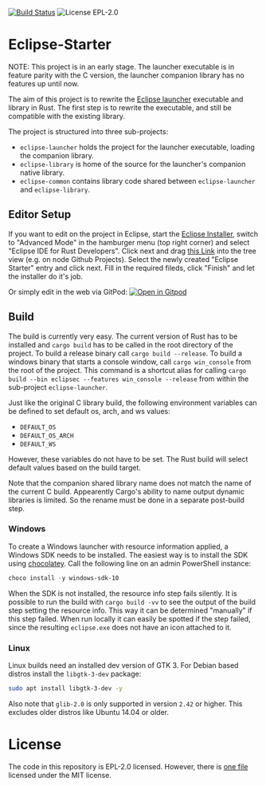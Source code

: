 [![Build Status](https://travis-ci.org/Boereck/eclipse-starter.svg?branch=master)](https://travis-ci.org/Boereck/eclipse-starter)
![License EPL-2.0](https://img.shields.io/github/license/Boereck/eclipse-starter.svg)

# Eclipse-Starter

NOTE: This project is in an early stage. The launcher executable is in feature parity with the C version,
the launcher companion library has no features up until now.

The aim of this project is to rewrite the [Eclipse launcher](https://github.com/eclipse/rt.equinox.framework/tree/master/features/org.eclipse.equinox.executable.feature) executable and library in Rust.
The first step is to rewrite the executable, and still be compatible with the existing library.

The project is structured into three sub-projects:

* `eclipse-launcher` holds the project for the launcher executable, loading the companion library.
* `eclipse-library` is home of the source for the launcher's companion native library.
* `eclipse-common` contains library code shared between `eclipse-launcher` and `eclipse-library`.

## Editor Setup

If you want to edit on the project in Eclipse, start the [Eclipse Installer](https://www.eclipse.org/downloads/packages/installer), 
switch to "Advanced Mode" in the hamburger menu (top right corner) and select "Eclipse IDE for Rust Developers". Click next and 
drag [this Link](https://raw.githubusercontent.com/Boereck/eclipse-starter/master/EclipseStarter.setup) into the tree view 
(e.g. on node Github Projects). Select the newly created "Eclipse Starter" entry and click next. Fill in the required fileds,
click "Finish" and let the installer do it's job.

Or simply edit in the web via GitPod: 
[![Open in Gitpod](https://gitpod.io/button/open-in-gitpod.svg)](https://gitpod.io/#https://github.com/Boereck/eclipse-starter)

## Build

The build is currently very easy. The current version of Rust has to be installed and `cargo build` has to be called in the root directory of the project.
To build a release binary call `cargo build --release`. To build a windows binary that starts a console window, call `cargo win_console` from the
root of the project. This command is a shortcut alias for calling `cargo build --bin eclipsec --features win_console --release` from within the sub-project `eclipse-launcher`.

Just like the original C library build, the following environment variables can be defined to set default os, arch, and ws values:

- `DEFAULT_OS`
- `DEFAULT_OS_ARCH`
- `DEFAULT_WS`

However, these variables do not have to be set. The Rust build will select default values based on the build target.

Note that the companion shared library name does not match the name of the current C build. Appearently Cargo's ability to
name output dynamic libraries is limited. So the rename must be done in a separate post-build step.

### Windows

To create a Windows launcher with resource information applied, a Windows SDK needs to be installed.
The easiest way is to install the SDK using [chocolatey](https://chocolatey.org/). Call the following line on an admin PowerShell instance:
```powershell
choco install -y windows-sdk-10
```
When the SDK is not installed, the resource info step fails silently. It is possible to run the build with `cargo build -vv`
to see the output of the build step setting the resource info. This way it can be determined "manually" if this step failed.
When run locally it can easily be spotted if the step failed, since the resulting `eclipse.exe` does not have an icon attached to it.

### Linux

Linux builds need an installed dev version of GTK 3. For Debian based distros install the `libgtk-3-dev` package:

```bash
sudo apt install libgtk-3-dev -y
```

Also note that `glib-2.0` is only supported in version `2.42` or higher. This excludes older distros like Ubuntu 14.04 or older.

# License

The code in this repository is EPL-2.0 licensed. However, there is [one file](eclipse-common/src/messagebox/macos/nsalert.rs) licensed under the MIT license.